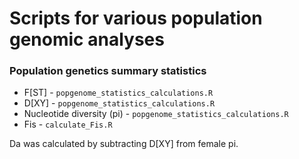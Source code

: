 # Scripts for various population genomic analyses

### Population genetics summary statistics
  * F[ST] - `popgenome_statistics_calculations.R`
  * D[XY] - `popgenome_statistics_calculations.R`
  * Nucleotide diversity (pi) - `popgenome_statistics_calculations.R`
  * Fis - `calculate_Fis.R`

Da was calculated by subtracting D[XY] from female pi.
